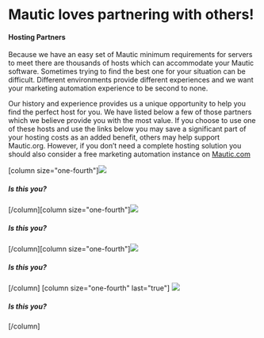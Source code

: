 # Mautic loves partnering with others!


#### Hosting Partners
 Because we have an easy set of Mautic minimum requirements for servers to meet there are thousands of hosts which can accommodate your Mautic software. Sometimes trying to find the best one for your situation can be difficult. Different environments provide different experiences and we want your marketing automation experience to be second to none.   

  Our history and experience provides us a unique opportunity to help you find the perfect host for you. We have listed below a few of those partners which we believe provide you with the most value. If you choose to use one of these hosts and use the links below you may save a significant part of your hosting costs as an added benefit, others may help support Mautic.org. However, if you don’t need a complete hosting solution you should also consider a free marketing automation instance on [Mautic.com](http://mautic.com)  

[column size="one-fourth"]![](https://www.mautic.org/wp-content/uploads/2014/08/host_placeholder.png)

##### Is this you?
[/column][column size="one-fourth"]![](https://www.mautic.org/wp-content/uploads/2014/08/host_placeholder.png)

##### Is this you?
[/column][column size="one-fourth"]![](https://www.mautic.org/wp-content/uploads/2014/08/host_placeholder.png)

##### Is this you?
[/column] [column size="one-fourth" last="true"] ![](https://www.mautic.org/wp-content/uploads/2014/08/host_placeholder.png)

##### Is this you?
[/column]
